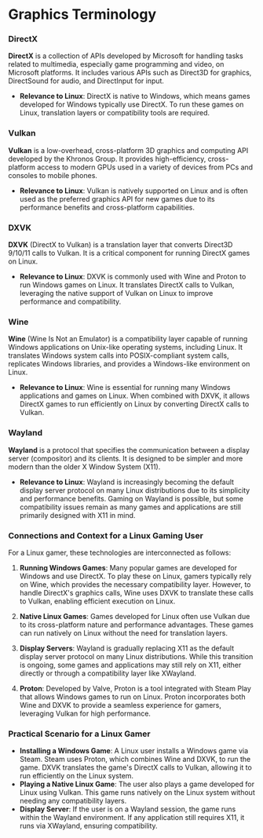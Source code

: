 # Graphics Terminology

### DirectX

**DirectX** is a collection of APIs developed by Microsoft for handling tasks related to multimedia, especially game programming and video, on Microsoft platforms. It includes various APIs such as Direct3D for graphics, DirectSound for audio, and DirectInput for input.

- **Relevance to Linux**: DirectX is native to Windows, which means games developed for Windows typically use DirectX. To run these games on Linux, translation layers or compatibility tools are required.

### Vulkan

**Vulkan** is a low-overhead, cross-platform 3D graphics and computing API developed by the Khronos Group. It provides high-efficiency, cross-platform access to modern GPUs used in a variety of devices from PCs and consoles to mobile phones.

- **Relevance to Linux**: Vulkan is natively supported on Linux and is often used as the preferred graphics API for new games due to its performance benefits and cross-platform capabilities.

### DXVK

**DXVK** (DirectX to Vulkan) is a translation layer that converts Direct3D 9/10/11 calls to Vulkan. It is a critical component for running DirectX games on Linux.

- **Relevance to Linux**: DXVK is commonly used with Wine and Proton to run Windows games on Linux. It translates DirectX calls to Vulkan, leveraging the native support of Vulkan on Linux to improve performance and compatibility.

### Wine

**Wine** (Wine Is Not an Emulator) is a compatibility layer capable of running Windows applications on Unix-like operating systems, including Linux. It translates Windows system calls into POSIX-compliant system calls, replicates Windows libraries, and provides a Windows-like environment on Linux.

- **Relevance to Linux**: Wine is essential for running many Windows applications and games on Linux. When combined with DXVK, it allows DirectX games to run efficiently on Linux by converting DirectX calls to Vulkan.

### Wayland

**Wayland** is a protocol that specifies the communication between a display server (compositor) and its clients. It is designed to be simpler and more modern than the older X Window System (X11).

- **Relevance to Linux**: Wayland is increasingly becoming the default display server protocol on many Linux distributions due to its simplicity and performance benefits. Gaming on Wayland is possible, but some compatibility issues remain as many games and applications are still primarily designed with X11 in mind.

### Connections and Context for a Linux Gaming User

For a Linux gamer, these technologies are interconnected as follows:

1. **Running Windows Games**: Many popular games are developed for Windows and use DirectX. To play these on Linux, gamers typically rely on Wine, which provides the necessary compatibility layer. However, to handle DirectX's graphics calls, Wine uses DXVK to translate these calls to Vulkan, enabling efficient execution on Linux.

2. **Native Linux Games**: Games developed for Linux often use Vulkan due to its cross-platform nature and performance advantages. These games can run natively on Linux without the need for translation layers.

3. **Display Servers**: Wayland is gradually replacing X11 as the default display server protocol on many Linux distributions. While this transition is ongoing, some games and applications may still rely on X11, either directly or through a compatibility layer like XWayland.

4. **Proton**: Developed by Valve, Proton is a tool integrated with Steam Play that allows Windows games to run on Linux. Proton incorporates both Wine and DXVK to provide a seamless experience for gamers, leveraging Vulkan for high performance.

### Practical Scenario for a Linux Gamer

- **Installing a Windows Game**: A Linux user installs a Windows game via Steam. Steam uses Proton, which combines Wine and DXVK, to run the game. DXVK translates the game's DirectX calls to Vulkan, allowing it to run efficiently on the Linux system.
- **Playing a Native Linux Game**: The user also plays a game developed for Linux using Vulkan. This game runs natively on the Linux system without needing any compatibility layers.
- **Display Server**: If the user is on a Wayland session, the game runs within the Wayland environment. If any application still requires X11, it runs via XWayland, ensuring compatibility.


